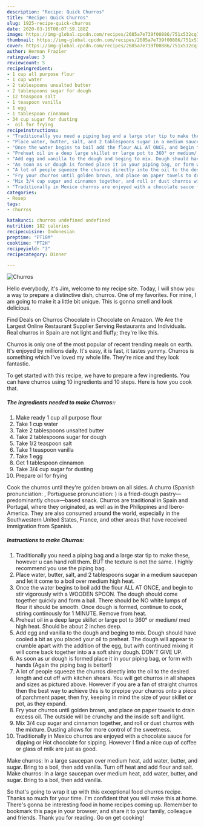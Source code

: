 ```yaml
---
description: "Recipe: Quick Churros"
title: "Recipe: Quick Churros"
slug: 1925-recipe-quick-churros
date: 2020-03-16T08:07:59.188Z
image: https://img-global.cpcdn.com/recipes/2685a7e739f00886/751x532cq70/churros-recipe-main-photo.jpg
thumbnail: https://img-global.cpcdn.com/recipes/2685a7e739f00886/751x532cq70/churros-recipe-main-photo.jpg
cover: https://img-global.cpcdn.com/recipes/2685a7e739f00886/751x532cq70/churros-recipe-main-photo.jpg
author: Herman Frazier
ratingvalue: 3
reviewcount: 5
recipeingredient:
- 1 cup all purpose flour
- 1 cup water
- 2 tablespoons unsalted butter
- 2 tablespoons sugar for dough
- 12 teaspoon salt
- 1 teaspoon vanilla
- 1 egg
- 1 tablespoon cinnamon
- 34 cup sugar for dusting
-  oil for frying
recipeinstructions:
- "Traditionally you need a piping bag and a large star tip to make these, however u can hand roll them. BUT the texture is not the same. I highly recommend you use the piping bag."
- "Place water, butter, salt, and 2 tablespoons sugar in a medium saucepan and let it come to a boil over medium high heat."
- "Once the water begins to boil add the flour ALL AT ONCE, and begin to stir vigorously with a WOODEN SPOON. The dough should come together quickly and form a ball. There should be NO white lumps of flour it should be smooth. Once dough is formed, continue to cook, stiring continously for 1 MINUTE. Remove from heat."
- "Preheat oil in a deep large skillet or large pot to 360° or medium/ med high heat.  Should be about 2 inches deep."
- "Add egg and vanilla to the dough and beging to mix. Dough should have cooled a bit as you placed your oil to preheat. The dough will appear to crumble apart with the addition of the egg, but with continued mixing it will come back together into a a soft shiny dough. DON&#39;T GIVE UP."
- "As soon as ur dough is formed place it in your piping bag, or form with hands (Again the piping bag is better!)"
- "A lot of people squeeze the churros directly into the oil to the desired length and cut off with kitchen shears. You will get churros in all shapes and sizes as pictured above. However if you are a fan of straight churros then the best way to achieve this is to prepipe your churros onto a piece of parchment paper, then fry, keeping in mind the size of your skillet or pot, as they expand."
- "Fry your churros until golden brown, and place on paper towels to drain excess oil. The outside will be crunchy and the inside soft and light."
- "Mix 3/4 cup sugar and cinnamon together, and roll or dust churros with the mixture. Dusting allows for more control of the sweetness."
- "Traditionally in Mexico churros are enjoyed with a chocolate sauce for dipping or Hot chocolate for sipping. However I find a nice cup of coffee or glass of milk are just as good."
categories:
- Resep
tags:
- churros

katakunci: churros undefined undefined
nutrition: 182 calories
recipecuisine: Indonesian
preptime: "PT18M"
cooktime: "PT2H"
recipeyield: "3"
recipecategory: Dinner

---
```



![Churros](https://img-global.cpcdn.com/recipes/2685a7e739f00886/751x532cq70/churros-recipe-main-photo.jpg)

Hello everybody, it's Jim, welcome to my recipe site. Today, I will show you a way to prepare a distinctive dish, churros. One of my favorites. For mine, I am going to make it a little bit unique. This is gonna smell and look delicious.

Find Deals on Churros Chocolate in Chocolate on Amazon. We Are the Largest Online Restaurant Supplier Serving Restaurants and Individuals. Real churros in Spain are not light and fluffy; they&#39;re like this.

Churros is only one of the most popular of recent trending meals on earth. It's enjoyed by millions daily. It's easy, it is fast, it tastes yummy. Churros is something which I've loved my whole life. They're nice and they look fantastic.


To get started with this recipe, we have to prepare a few ingredients. You can have churros using 10 ingredients and 10 steps. Here is how you cook that.

##### The ingredients needed to make Churros::

1. Make ready 1 cup all purpose flour
1. Take 1 cup water
1. Take 2 tablespoons unsalted butter
1. Take 2 tablespoons sugar for dough
1. Take 1/2 teaspoon salt
1. Take 1 teaspoon vanilla
1. Take 1 egg
1. Get 1 tablespoon cinnamon
1. Take 3/4 cup sugar for dusting
1. Prepare  oil for frying


Cook the churros until they&#39;re golden brown on all sides. A churro (Spanish pronunciation: , Portuguese pronunciation: ) is a fried-dough pastry—predominantly choux—based snack. Churros are traditional in Spain and Portugal, where they originated, as well as in the Philippines and Ibero-America. They are also consumed around the world, especially in the Southwestern United States, France, and other areas that have received immigration from Spanish. 

##### Instructions to make Churros:

1. Traditionally you need a piping bag and a large star tip to make these, however u can hand roll them. BUT the texture is not the same. I highly recommend you use the piping bag.
1. Place water, butter, salt, and 2 tablespoons sugar in a medium saucepan and let it come to a boil over medium high heat.
1. Once the water begins to boil add the flour ALL AT ONCE, and begin to stir vigorously with a WOODEN SPOON. The dough should come together quickly and form a ball. There should be NO white lumps of flour it should be smooth. Once dough is formed, continue to cook, stiring continously for 1 MINUTE. Remove from heat.
1. Preheat oil in a deep large skillet or large pot to 360° or medium/ med high heat.  Should be about 2 inches deep.
1. Add egg and vanilla to the dough and beging to mix. Dough should have cooled a bit as you placed your oil to preheat. The dough will appear to crumble apart with the addition of the egg, but with continued mixing it will come back together into a a soft shiny dough. DON&#39;T GIVE UP.
1. As soon as ur dough is formed place it in your piping bag, or form with hands (Again the piping bag is better!)
1. A lot of people squeeze the churros directly into the oil to the desired length and cut off with kitchen shears. You will get churros in all shapes and sizes as pictured above. However if you are a fan of straight churros then the best way to achieve this is to prepipe your churros onto a piece of parchment paper, then fry, keeping in mind the size of your skillet or pot, as they expand.
1. Fry your churros until golden brown, and place on paper towels to drain excess oil. The outside will be crunchy and the inside soft and light.
1. Mix 3/4 cup sugar and cinnamon together, and roll or dust churros with the mixture. Dusting allows for more control of the sweetness.
1. Traditionally in Mexico churros are enjoyed with a chocolate sauce for dipping or Hot chocolate for sipping. However I find a nice cup of coffee or glass of milk are just as good.


Make churros: In a large saucepan over medium heat, add water, butter, and sugar. Bring to a boil, then add vanilla. Turn off heat and add flour and salt. Make churros: In a large saucepan over medium heat, add water, butter, and sugar. Bring to a boil, then add vanilla. 

So that's going to wrap it up with this exceptional food churros recipe. Thanks so much for your time. I'm confident that you will make this at home. There's gonna be interesting food in home recipes coming up. Remember to bookmark this page in your browser, and share it to your family, colleague and friends. Thank you for reading. Go on get cooking!
